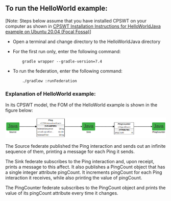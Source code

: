 ## To run the HelloWorld example:

[Note: Steps below assume that you have installed CPSWT on your computer as shown in [CPSWT Installation Instructions for HelloWorldJava example on Ubuntu 20.04 (Focal Fossa)](UbuntuFocalInstall/ubuntuFocalInstall.md)]

* Open a terminal and change directory to the HelloWorldJava directory

* For the first run only, enter the following command:

          gradle wrapper --gradle-version=7.4

* To run the federation, enter the following command:

          ./gradlew :runFederation

### Explanation of HelloWorld example:

In its CPSWT model, the FOM of the HelloWorld example is shown in the figure below:

![HelloWorldJavaFOM](Images/HelloWorldJavaFOM.png)

The Source federate published the Ping interaction and sends out an infinite sequence of them, printing a message for
each Ping it sends.

The Sink federate subscribes to the Ping interaction and, upon receipt, prints a message to this affect.  It also
publishes a PingCount object that has a single integer attribute pingCount.  It increments pingCount for each Ping
interaction it receives, while also printing the value of pingCount.

The PingCounter federate subscribes to the PingCount object and prints the value of its pingCount attribute
every time it changes.
